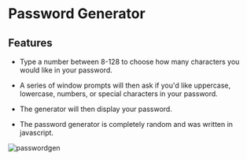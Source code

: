 # Password Generator

## Features
* Type a number between 8-128 to choose how many characters you would like in your password.
* A series of window prompts will then ask if you'd like uppercase, lowercase, numbers, or special characters in your password.
* The generator will then display your password.

* The password generator is completely random and was written in javascript.


![passwordgen](https://user-images.githubusercontent.com/96394025/153690696-c2452002-21ef-485e-9afd-f6e739e1e7a6.jpg)
